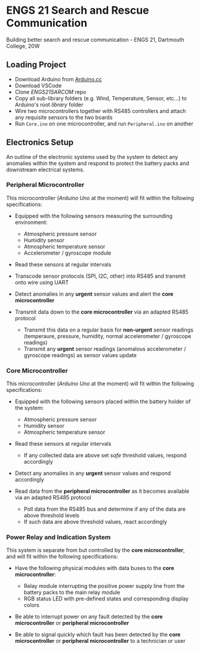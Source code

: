 # ENGS 21 Search and Rescue Communication

Building better search and rescue communication - ENGS 21, Dartmouth College, 20W

## Loading Project

- Download Arduino from [Arduino.cc](https://www.arduino.cc/)
- Download VSCode
- Clone _ENGS21SARCOM_ repo
- Copy all sub-library folders (e.g. Wind, Temperature, Sensor, etc...) to Arduino's root _library_ folder
- Wire two microcontrollers together with RS485 controllers and attach any requisite sensors to the two boards
- Run `Core.ino` on one microcontroller, and run `Peripheral.ino` on another

## Electronics Setup

An outline of the electronic systems used by the system to detect any anomalies within the system and respond to protect the battery packs and downstream electrical systems.

### Peripheral Microcontroller

This microcontroller (_Arduino Uno_ at the moment) will fit within the following specifications:

- Equipped with the following sensors measuring the surrounding environment:
  - Atmospheric pressure sensor
  - Humidity sensor
  - Atmospheric temperature sensor
  - Accelerometer / gyroscope module

- Read these sensors at regular intervals

- Transcode sensor protocols (SPI, I2C, other) into RS485 and transmit onto wire using UART

- Detect anomalies in any **urgent** sensor values and alert the **core microcontroller**

- Transmit data down to the **core microcontroller** via an adapted RS485 protocol

  - Transmit this data on a regular basis for **non-urgent** sensor readings (temperaure, pressure, humidity, normal accelerometer / gyroscope readings)
  - Transmit any **urgent** sensor readings (anomalous accelerometer / gyroscope readings) as sensor values update

### Core Microcontroller

This microcontroller (_Arduino Uno_ at the moment) will fit within the following specifications:

- Equipped with the following sensors placed within the battery holder of the system:
  - Atmospheric pressure sensor
  - Humidity sensor
  - Atmospheric temperature sensor

- Read these sensors at regular intervals
  - If any collected data are above set _safe_ threshold values, respond accordingly

- Detect any anomalies in any **urgent** sensor values and respond accordingly

- Read data from the **peripheral microcontroller** as it becomes available via an adapted RS485 protocol

  - Poll data from the RS485 bus and determine if any of the data are above threshold levels
  - If such data are above threshold values, react accordingly

### Power Relay and Indication System

This system is separate from but controlled by the **core microcontroller**, and will fit within the following specifications:

- Have the following physical modules with data buses to the **core microcontroller**:

  - Relay module interrupting the positive power supply line from the battery packs to the main relay module
  - RGB status LED with pre-defined states and corresponding display colors

- Be able to interrupt power on any fault detected by the **core microcontroller** or **peripheral microcontroller**

- Be able to signal quickly which fault has been detected by the **core microcontroller** or **peripheral microcontroller** to a technician or user
